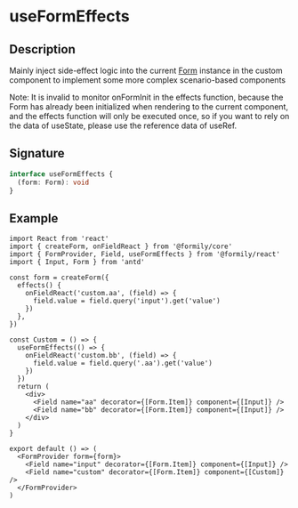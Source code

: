 # useFormEffects

## Description

Mainly inject side-effect logic into the current [Form](https://core.formilyjs.org/api/models/form) instance in the custom component to implement some more complex scenario-based components

<Alert>
Note: It is invalid to monitor onFormInit in the effects function, because the Form has already been initialized when rendering to the current component, and the effects function will only be executed once, so if you want to rely on the data of useState, please use the reference data of useRef.
</Alert>

## Signature

```ts
interface useFormEffects {
  (form: Form): void
}
```

## Example

```tsx
import React from 'react'
import { createForm, onFieldReact } from '@formily/core'
import { FormProvider, Field, useFormEffects } from '@formily/react'
import { Input, Form } from 'antd'

const form = createForm({
  effects() {
    onFieldReact('custom.aa', (field) => {
      field.value = field.query('input').get('value')
    })
  },
})

const Custom = () => {
  useFormEffects(() => {
    onFieldReact('custom.bb', (field) => {
      field.value = field.query('.aa').get('value')
    })
  })
  return (
    <div>
      <Field name="aa" decorator={[Form.Item]} component={[Input]} />
      <Field name="bb" decorator={[Form.Item]} component={[Input]} />
    </div>
  )
}

export default () => (
  <FormProvider form={form}>
    <Field name="input" decorator={[Form.Item]} component={[Input]} />
    <Field name="custom" decorator={[Form.Item]} component={[Custom]} />
  </FormProvider>
)
```
